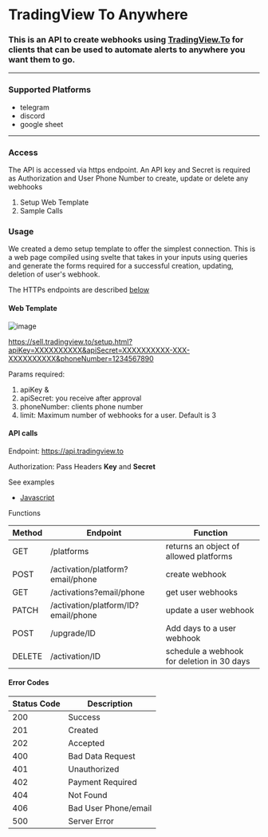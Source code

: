 # TradingView To Anywhere

### This is an API to create webhooks using [TradingView.To](https://tradingview.to) for clients that can be used to automate alerts to anywhere you want them to go.

---

### Supported Platforms
- telegram
- discord
- google sheet

---

### Access

The API is accessed via https endpoint. An API key and Secret is required as Authorization and User Phone Number to create, update or delete any webhooks
1. Setup Web Template
2. Sample Calls


### Usage

We created a demo setup template to offer the simplest connection. 
This is a web page compiled using svelte that takes in your inputs using queries and generate the forms required for a successful creation, updating, deletion of user's webhook.

The HTTPs endpoints are described [below](#api-calls)

#### Web Template

![image](https://user-images.githubusercontent.com/22216995/205655533-276b4a60-c888-4af6-99d5-7ea07c392b98.png)

https://sell.tradingview.to/setup.html?apiKey=XXXXXXXXXX&apiSecret=XXXXXXXXXX-XXX-XXXXXXXXXX&phoneNumber=1234567890

Params required: 
1. apiKey &
2. apiSecret: you receive after approval
3. phoneNumber: clients phone number
4. limit: Maximum number of webhooks for a user. Default is 3


#### API calls

Endpoint: https://api.tradingview.to

Authorization: Pass Headers **Key** and **Secret**

See examples
- [Javascript](./index.js)

Functions

| Method |  Endpoint   | Function  |
|--------|-------------|-----------|
| GET    |/platforms                             |returns an object of allowed platforms
| POST   |/activation/platform?email/phone	     |create webhook
| GET    |/activations?email/phone		         |get user webhooks
| PATCH  |/activation/platform/ID?email/phone    |update a user webhook
| POST   |/upgrade/ID			                 |Add days to a user webhook
| DELETE |/activation/ID			             |schedule a webhook for deletion in 30 days


#### Error Codes

| Status Code | Description                 |
|-------------|-----------------------------|
| 200         | Success                     |
| 201         | Created                     |
| 202         | Accepted                    |
| 400         | Bad Data Request            |
| 401         | Unauthorized                |
| 402         | Payment Required            |
| 404         | Not Found                   |
| 406         | Bad User Phone/email        |
| 500         | Server Error                |









